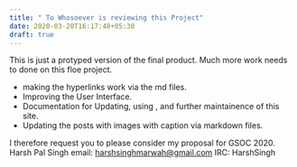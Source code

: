 ```yaml
---
title: " To Whosoever is reviewing this Project"
date: 2020-03-20T16:17:48+05:30
draft: true
---
```


This is just a protyped version of the final product. Much more work needs to done on this floe project. 
- making the hyperlinks work via the md files.
- Improving the User Interface.
- Documentation for Updating, using , and further maintainence of this site.
- Updating the posts with images with caption via markdown files.

I therefore request you to please consider my proposal for GSOC 2020.
Harsh Pal Singh
email: harshsinghmarwah@gmail.com
IRC: HarshSingh
<!-- ![This is an image](/images/favicon.ico) -->


<!-- {{< img src="images/favicon.ico" >}} -->

